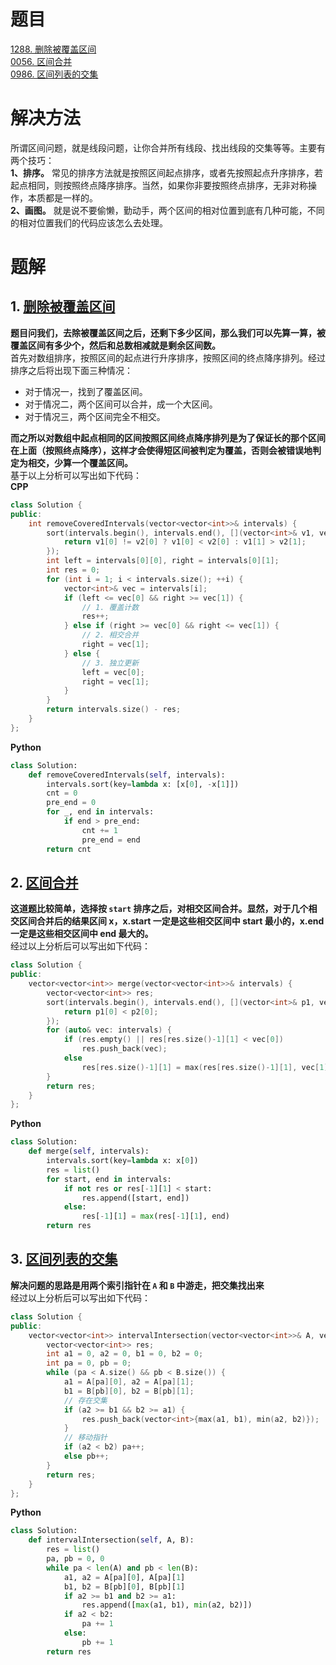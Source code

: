 <!--
 * @Author: taobo
 * @Date: 2020-10-28 11:36:50
 * @LastEditTime: 2020-11-08 10:29:03
-->
# 题目
[1288. 删除被覆盖区间](https://leetcode-cn.com/problems/remove-covered-intervals)  
[0056. 区间合并](https://leetcode-cn.com/problems/merge-intervals)  
[0986. 区间列表的交集](https://leetcode-cn.com/problems/interval-list-intersections)    
# 解决方法
所谓区间问题，就是线段问题，让你合并所有线段、找出线段的交集等等。主要有两个技巧：  
**1、排序。** 常见的排序方法就是按照区间起点排序，或者先按照起点升序排序，若起点相同，则按照终点降序排序。当然，如果你非要按照终点排序，无非对称操作，本质都是一样的。    
**2、画图。** 就是说不要偷懒，勤动手，两个区间的相对位置到底有几种可能，不同的相对位置我们的代码应该怎么去处理。  
# 题解
## 1. [删除被覆盖区间](https://leetcode-cn.com/problems/remove-covered-intervals)
**题目问我们，去除被覆盖区间之后，还剩下多少区间，那么我们可以先算一算，被覆盖区间有多少个，然后和总数相减就是剩余区间数。**   
首先对数组排序，按照区间的起点进行升序排序，按照区间的终点降序排列。经过排序之后将出现下面三种情况：
- 对于情况一，找到了覆盖区间。
- 对于情况二，两个区间可以合并，成一个大区间。
- 对于情况三，两个区间完全不相交。  

**而之所以对数组中起点相同的区间按照区间终点降序排列是为了保证长的那个区间在上面（按照终点降序），这样才会使得短区间被判定为覆盖，否则会被错误地判定为相交，少算一个覆盖区间。**   
基于以上分析可以写出如下代码：   
**CPP**
```cpp
class Solution {
public:
    int removeCoveredIntervals(vector<vector<int>>& intervals) {
        sort(intervals.begin(), intervals.end(), [](vector<int>& v1, vector<int>& v2) {
            return v1[0] != v2[0] ? v1[0] < v2[0] : v1[1] > v2[1];
        });
        int left = intervals[0][0], right = intervals[0][1];
        int res = 0;
        for (int i = 1; i < intervals.size(); ++i) {
            vector<int>& vec = intervals[i];
            if (left <= vec[0] && right >= vec[1]) {
                // 1. 覆盖计数
                res++;
            } else if (right >= vec[0] && right <= vec[1]) {
                // 2. 相交合并
                right = vec[1];
            } else {
                // 3. 独立更新
                left = vec[0];
                right = vec[1];
            }
        }
        return intervals.size() - res;
    }
};
```
**Python**
```python
class Solution:
    def removeCoveredIntervals(self, intervals):
        intervals.sort(key=lambda x: [x[0], -x[1]])
        cnt = 0
        pre_end = 0
        for _, end in intervals:
            if end > pre_end:
                cnt += 1
                pre_end = end
        return cnt
```
## 2. [区间合并](https://leetcode-cn.com/problems/merge-intervals)
**这道题比较简单，选择按 `start` 排序之后，对相交区间合并。显然，对于几个相交区间合并后的结果区间 x，x.start 一定是这些相交区间中 start 最小的，x.end 一定是这些相交区间中 end 最大的。**  
经过以上分析后可以写出如下代码：
```cpp
class Solution {
public:
    vector<vector<int>> merge(vector<vector<int>>& intervals) {
        vector<vector<int>> res;
        sort(intervals.begin(), intervals.end(), [](vector<int>& p1, vector<int>& p2){
            return p1[0] < p2[0];
        });
        for (auto& vec: intervals) {
            if (res.empty() || res[res.size()-1][1] < vec[0])
                res.push_back(vec);
            else
                res[res.size()-1][1] = max(res[res.size()-1][1], vec[1]);
        }
        return res;
    }
};
```
**Python**  
```python
class Solution:
    def merge(self, intervals):
        intervals.sort(key=lambda x: x[0])
        res = list()
        for start, end in intervals:
            if not res or res[-1][1] < start:
                res.append([start, end])
            else:
                res[-1][1] = max(res[-1][1], end)
        return res
```
## 3. [区间列表的交集](https://leetcode-cn.com/problems/interval-list-intersections)
**解决问题的思路是用两个索引指针在 `A` 和 `B` 中游走，把交集找出来**  
经过以上分析后可以写出如下代码：
```cpp
class Solution {
public:
    vector<vector<int>> intervalIntersection(vector<vector<int>>& A, vector<vector<int>>& B) {
        vector<vector<int>> res;
        int a1 = 0, a2 = 0, b1 = 0, b2 = 0;
        int pa = 0, pb = 0;
        while (pa < A.size() && pb < B.size()) {
            a1 = A[pa][0], a2 = A[pa][1];
            b1 = B[pb][0], b2 = B[pb][1];
            // 存在交集
            if (a2 >= b1 && b2 >= a1) {
                res.push_back(vector<int>{max(a1, b1), min(a2, b2)});
            }
            // 移动指针
            if (a2 < b2) pa++;
            else pb++;
        }
        return res;
    }
};
```
**Python**  
```python
class Solution:
    def intervalIntersection(self, A, B):
        res = list()
        pa, pb = 0, 0
        while pa < len(A) and pb < len(B):
            a1, a2 = A[pa][0], A[pa][1]
            b1, b2 = B[pb][0], B[pb][1]
            if a2 >= b1 and b2 >= a1:
                res.append([max(a1, b1), min(a2, b2)])
            if a2 < b2:
                pa += 1
            else:
                pb += 1
        return res
```